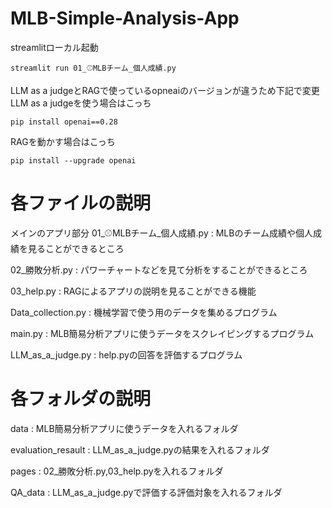 # MLB-Simple-Analysis-App

streamlitローカル起動
```
streamlit run 01_⚾MLBチーム_個人成績.py
```

LLM as a judgeとRAGで使っているopneaiのバージョンが違うため下記で変更
LLM as a judgeを使う場合はこっち
```
pip install openai==0.28
```

RAGを動かす場合はこっち
```
pip install --upgrade openai
```

# 各ファイルの説明
メインのアプリ部分
01_⚾MLBチーム_個人成績.py : MLBのチーム成績や個人成績を見ることができるところ


02_勝敗分析.py : パワーチャートなどを見て分析をすることができるところ


03_help.py : RAGによるアプリの説明を見ることができる機能


Data_collection.py : 機械学習で使う用のデータを集めるプログラム


main.py : MLB簡易分析アプリに使うデータをスクレイピングするプログラム


LLM_as_a_judge.py : help.pyの回答を評価するプログラム


# 各フォルダの説明
data : MLB簡易分析アプリに使うデータを入れるフォルダ

evaluation_resault : LLM_as_a_judge.pyの結果を入れるフォルダ

pages : 02_勝敗分析.py,03_help.pyを入れるフォルダ

QA_data : LLM_as_a_judge.pyで評価する評価対象を入れるフォルダ
